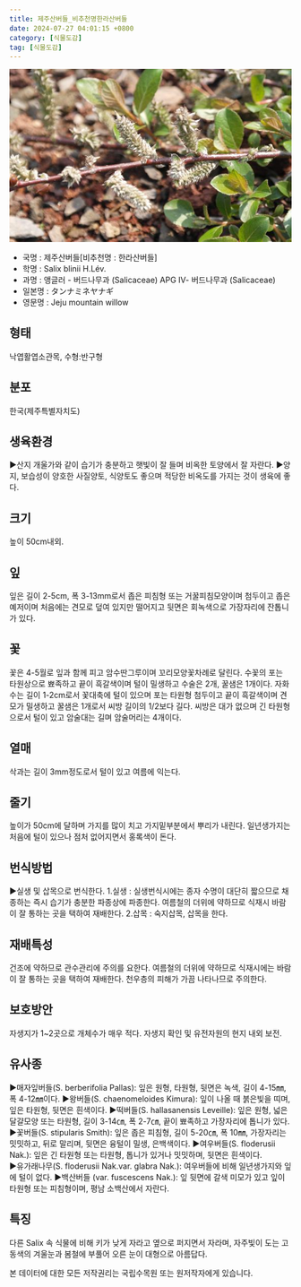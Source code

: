 ```yaml
---
title: 제주산버들_비추천명한라산버들
date: 2024-07-27 04:01:15 +0800
category: [식물도감]
tag: [식물도감]
---
```




![제주산버들[비추천명 : 한라산버들]](/assets/img/fileUpload/plants/basic/Salicaceae/Salix/16803/16803_20160726150421415files_th2.jpg)
- 국명 : 제주산버들[비추천명 : 한라산버들]
- 학명 : Salix blinii H.Lév.
- 과명 : 앵글러 - 버드나무과 (Salicaceae) APG Ⅳ- 버드나무과 (Salicaceae)
- 일본명 : タンナミネヤナギ
- 영문명 : Jeju mountain willow


## 형태
낙엽활엽소관목, 수형:반구형
## 분포
한국(제주특별자치도) 
## 생육환경
▶산지 개울가와 같이 습기가 충분하고 햇빛이 잘 들며 비옥한 토양에서 잘 자란다.
▶양지, 보습성이 양호한 사질양토, 식양토도 좋으며 적당한 비옥도를 가지는 것이 생육에 좋다.
## 크기
높이 50cm내외.
## 잎
잎은 길이 2-5cm, 폭 3-13mm로서 좁은 피침형 또는 거꿀피침모양이며 첨두이고 좁은 예저이며 처음에는 견모로 덮여 있지만 떨어지고 뒷면은 회녹색으로 가장자리에 잔톱니가 있다.
## 꽃
꽃은 4-5월로 잎과 함께 피고 암수딴그루이며 꼬리모양꽃차례로 달린다. 수꽃의 포는 타원상으로 뾰족하고 끝이 흑갈색이며 털이 밀생하고 수술은 2개, 꿀샘은 1개이다. 자화수는 길이 1-2cm로서 꽃대축에 털이 있으며 포는 타원형 첨두이고 끝이 흑갈색이며 견모가 밀생하고 꿀샘은 1개로서 씨방 길이의 1/2보다 길다. 씨방은 대가 없으며 긴 타원형으로서 털이 있고 암술대는 길며 암술머리는 4개이다.
## 열매
삭과는 길이 3mm정도로서 털이 있고 여름에 익는다.
## 줄기
높이가 50cm에 달하며 가지를 많이 치고 가지밑부분에서 뿌리가 내린다. 일년생가지는 처음에 털이 있으나 점처 없어지면서 홍록색이 돈다.
## 번식방법
▶실생 및 삽목으로 번식한다. 
1.실생 : 실생번식시에는 종자 수명이 대단히 짧으므로 채종하는 즉시 습기가 충분한 파종상에 파종한다. 여름철의 더위에 약하므로 식재시 바람이 잘 통하는 곳을 택하여 재배한다. 
2.삽목 : 숙지삽목, 삽목을 한다.
## 재배특성
건조에 약하므로 관수관리에 주의를 요한다. 여름철의 더위에 약하므로 식재시에는 바람이 잘 통하는 곳을 택하여 재배한다. 천우층의 피해가 가끔 나타나므로 주의한다.
## 보호방안
자생지가 1~2곳으로 개체수가 매우 적다. 자생지 확인 및 유전자원의 현지 내외 보전.
## 유사종
▶매자잎버들(S. berberifolia Pallas): 잎은 원형, 타원형, 뒷면은 녹색, 길이 4-15㎜, 폭 4-12㎜이다. 
▶왕버들(S. chaenomeloides Kimura): 잎이 나올 때 붉은빛을 띠며, 잎은 타원형, 뒷면은 흰색이다. 
▶떡버들(S. hallasanensis Leveille): 잎은 원형, 넓은 달걀모양 또는 타원형, 길이 3-14㎝, 폭 2-7㎝, 끝이 뾰족하고 가장자리에 톱니가 있다. 
▶꽃버들(S. stipularis Smith): 잎은 좁은 피침형, 길이 5-20㎝, 폭 10㎜, 가장자리는 밋밋하고, 뒤로 말리며, 뒷면은 융털이 밀생, 은백색이다. 
▶여우버들(S. floderusii Nak.): 잎은 긴 타원형 또는 타원형, 톱니가 있거나 밋밋하며, 뒷면은 흰색이다.    
▶유가래나무(S. floderusii Nak.var. glabra Nak.):  여우버들에 비해 일년생가지와 잎에 털이 없다. 
▶백산버들 (var. fuscescens Nak.): 잎 뒷면에 갈색 미모가 있고 잎이 타원형 또는 피침형이며, 평남 소백산에서 자란다.
## 특징
다른 Salix 속 식물에 비해 키가 낮게 자라고 옆으로 퍼지면서 자라며, 자주빛이 도는 고동색의 겨울눈과 봄철에 부풀어 오른 눈이 대형으로 아름답다.






본 데이터에 대한 모든 저작권리는 국립수목원 또는 원저작자에게 있습니다.
